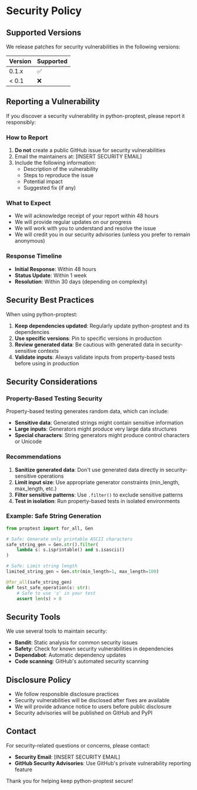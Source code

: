 # Security Policy

## Supported Versions

We release patches for security vulnerabilities in the following versions:

| Version | Supported          |
| ------- | ------------------ |
| 0.1.x   | :white_check_mark: |
| < 0.1   | :x:                |

## Reporting a Vulnerability

If you discover a security vulnerability in python-proptest, please report it responsibly:

### How to Report

1. **Do not** create a public GitHub issue for security vulnerabilities
2. Email the maintainers at: [INSERT SECURITY EMAIL]
3. Include the following information:
   - Description of the vulnerability
   - Steps to reproduce the issue
   - Potential impact
   - Suggested fix (if any)

### What to Expect

- We will acknowledge receipt of your report within 48 hours
- We will provide regular updates on our progress
- We will work with you to understand and resolve the issue
- We will credit you in our security advisories (unless you prefer to remain anonymous)

### Response Timeline

- **Initial Response**: Within 48 hours
- **Status Update**: Within 1 week
- **Resolution**: Within 30 days (depending on complexity)

## Security Best Practices

When using python-proptest:

1. **Keep dependencies updated**: Regularly update python-proptest and its dependencies
2. **Use specific versions**: Pin to specific versions in production
3. **Review generated data**: Be cautious with generated data in security-sensitive contexts
4. **Validate inputs**: Always validate inputs from property-based tests before using in production

## Security Considerations

### Property-Based Testing Security

Property-based testing generates random data, which can include:

- **Sensitive data**: Generated strings might contain sensitive information
- **Large inputs**: Generators might produce very large data structures
- **Special characters**: String generators might produce control characters or Unicode

### Recommendations

1. **Sanitize generated data**: Don't use generated data directly in security-sensitive operations
2. **Limit input size**: Use appropriate generator constraints (min_length, max_length, etc.)
3. **Filter sensitive patterns**: Use `.filter()` to exclude sensitive patterns
4. **Test in isolation**: Run property-based tests in isolated environments

### Example: Safe String Generation

```python
from proptest import for_all, Gen

# Safe: Generate only printable ASCII characters
safe_string_gen = Gen.str().filter(
    lambda s: s.isprintable() and s.isascii()
)

# Safe: Limit string length
limited_string_gen = Gen.str(min_length=1, max_length=100)

@for_all(safe_string_gen)
def test_safe_operation(s: str):
    # Safe to use 's' in your test
    assert len(s) > 0
```

## Security Tools

We use several tools to maintain security:

- **Bandit**: Static analysis for common security issues
- **Safety**: Check for known security vulnerabilities in dependencies
- **Dependabot**: Automatic dependency updates
- **Code scanning**: GitHub's automated security scanning

## Disclosure Policy

- We follow responsible disclosure practices
- Security vulnerabilities will be disclosed after fixes are available
- We will provide advance notice to users before public disclosure
- Security advisories will be published on GitHub and PyPI

## Contact

For security-related questions or concerns, please contact:

- **Security Email**: [INSERT SECURITY EMAIL]
- **GitHub Security Advisories**: Use GitHub's private vulnerability reporting feature

Thank you for helping keep python-proptest secure!
